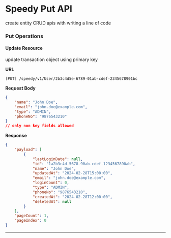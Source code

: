 # Speedy Put API

create entity CRUD apis with writing a line of code

### Put Operations

#### Update Resource

update transaction object using primary key

**URL**

```http
[PUT] /speedy/v1/User/2b3c4d5e-6789-01ab-cdef-2345678901bc
```

**Request Body**

```json
{
    "name": "John Doe",
    "email": "john.doe@example.com",
    "type": "ADMIN",
    "phoneNo": "9876543210"
}
// only non key fields allowed
```

**Response**

```json
{
    "payload": [
        {
            "lastLoginDate": null,
            "id": "1a2b3c4d-5678-90ab-cdef-1234567890ab",
            "name": "John Doe",
            "updatedAt": "2024-02-28T15:00:00",
            "email": "john.doe@example.com",
            "loginCount": 0,
            "type": "ADMIN",
            "phoneNo": "9876543210",
            "createdAt": "2024-02-28T12:00:00",
            "deletedAt": null
        }
    ],
    "pageCount": 1,
    "pageIndex": 0
}
```

<hr>